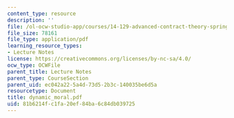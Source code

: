 ```yaml
---
content_type: resource
description: ''
file: /ol-ocw-studio-app/courses/14-129-advanced-contract-theory-spring-2005/81b6214fc1fa20ef84ba6c84db039725_dynamic_moral.pdf
file_size: 78161
file_type: application/pdf
learning_resource_types:
- Lecture Notes
license: https://creativecommons.org/licenses/by-nc-sa/4.0/
ocw_type: OCWFile
parent_title: Lecture Notes
parent_type: CourseSection
parent_uid: ec042a22-5a4d-73d5-2b3c-140035be6d5a
resourcetype: Document
title: dynamic_moral.pdf
uid: 81b6214f-c1fa-20ef-84ba-6c84db039725
---
```

